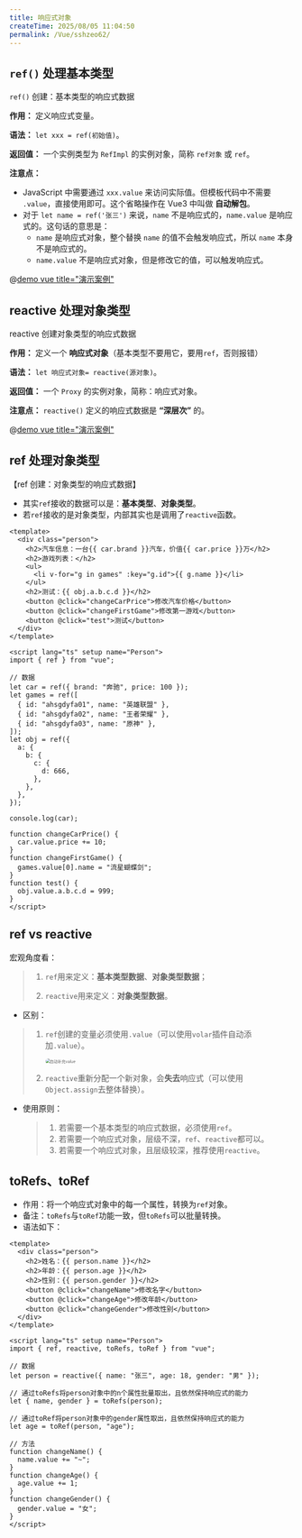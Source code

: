 ```yaml
---
title: 响应式对象
createTime: 2025/08/05 11:04:50
permalink: /Vue/sshzeo62/
---
```


## `ref()` 处理基本类型

`ref()` 创建：基本类型的响应式数据

**作用：** 定义响应式变量。

**语法：** `let xxx = ref(初始值)`。

**返回值：** 一个实例类型为 `RefImpl` 的实例对象，简称 `ref对象` 或 `ref`。

**注意点：**

- JavaScript 中需要通过 `xxx.value` 来访问实际值。但模板代码中不需要 `.value`，直接使用即可。这个省略操作在 Vue3 中叫做 **自动解包**。
- 对于 `let name = ref('张三')` 来说，`name` 不是响应式的，`name.value` 是响应式的。这句话的意思是：
  - `name` 是响应式对象，整个替换 `name` 的值不会触发响应式，所以 `name` 本身不是响应式的。
  - `name.value` 不是响应式对象，但是修改它的值，可以触发响应式。

@[demo vue title="演示案例"](./demo/demo1.vue)

## reactive 处理对象类型

reactive 创建对象类型的响应式数据

**作用：** 定义一个 **响应式对象**（基本类型不要用它，要用`ref`，否则报错）

**语法：** `let 响应式对象= reactive(源对象)`。

**返回值：** 一个 `Proxy` 的实例对象，简称：响应式对象。

**注意点：** `reactive()` 定义的响应式数据是 **“深层次”** 的。

@[demo vue title="演示案例"](./demo/demo2.vue)

## ref 处理对象类型

【ref 创建：对象类型的响应式数据】

- 其实`ref`接收的数据可以是：**基本类型**、**对象类型**。
- 若`ref`接收的是对象类型，内部其实也是调用了`reactive`函数。

```vue
<template>
  <div class="person">
    <h2>汽车信息：一台{{ car.brand }}汽车，价值{{ car.price }}万</h2>
    <h2>游戏列表：</h2>
    <ul>
      <li v-for="g in games" :key="g.id">{{ g.name }}</li>
    </ul>
    <h2>测试：{{ obj.a.b.c.d }}</h2>
    <button @click="changeCarPrice">修改汽车价格</button>
    <button @click="changeFirstGame">修改第一游戏</button>
    <button @click="test">测试</button>
  </div>
</template>

<script lang="ts" setup name="Person">
import { ref } from "vue";

// 数据
let car = ref({ brand: "奔驰", price: 100 });
let games = ref([
  { id: "ahsgdyfa01", name: "英雄联盟" },
  { id: "ahsgdyfa02", name: "王者荣耀" },
  { id: "ahsgdyfa03", name: "原神" },
]);
let obj = ref({
  a: {
    b: {
      c: {
        d: 666,
      },
    },
  },
});

console.log(car);

function changeCarPrice() {
  car.value.price += 10;
}
function changeFirstGame() {
  games.value[0].name = "流星蝴蝶剑";
}
function test() {
  obj.value.a.b.c.d = 999;
}
</script>
```

## ref vs reactive

宏观角度看：

> 1. `ref`用来定义：**基本类型数据**、**对象类型数据**；
>
> 2. `reactive`用来定义：**对象类型数据**。

- 区别：

> 1. `ref`创建的变量必须使用`.value`（可以使用`volar`插件自动添加`.value`）。
>
>    <img src="./images/自动补充value.png" alt="自动补充value" style="zoom:50%;border-radius:20px" />
>
> 2. `reactive`重新分配一个新对象，会**失去**响应式（可以使用`Object.assign`去整体替换）。

- 使用原则：
  > 1. 若需要一个基本类型的响应式数据，必须使用`ref`。
  > 2. 若需要一个响应式对象，层级不深，`ref`、`reactive`都可以。
  > 3. 若需要一个响应式对象，且层级较深，推荐使用`reactive`。

## toRefs、toRef

- 作用：将一个响应式对象中的每一个属性，转换为`ref`对象。
- 备注：`toRefs`与`toRef`功能一致，但`toRefs`可以批量转换。
- 语法如下：

```vue
<template>
  <div class="person">
    <h2>姓名：{{ person.name }}</h2>
    <h2>年龄：{{ person.age }}</h2>
    <h2>性别：{{ person.gender }}</h2>
    <button @click="changeName">修改名字</button>
    <button @click="changeAge">修改年龄</button>
    <button @click="changeGender">修改性别</button>
  </div>
</template>

<script lang="ts" setup name="Person">
import { ref, reactive, toRefs, toRef } from "vue";

// 数据
let person = reactive({ name: "张三", age: 18, gender: "男" });

// 通过toRefs将person对象中的n个属性批量取出，且依然保持响应式的能力
let { name, gender } = toRefs(person);

// 通过toRef将person对象中的gender属性取出，且依然保持响应式的能力
let age = toRef(person, "age");

// 方法
function changeName() {
  name.value += "~";
}
function changeAge() {
  age.value += 1;
}
function changeGender() {
  gender.value = "女";
}
</script>
```
